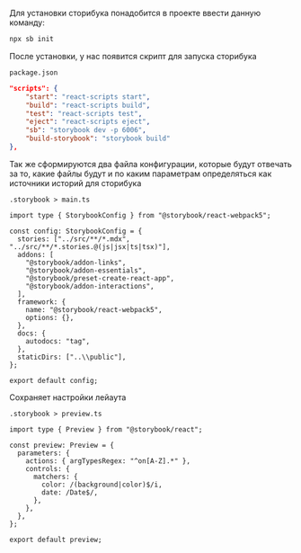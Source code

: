 
Для установки сторибука понадобится в проекте ввести данную команду:

```bash
npx sb init
```

После установки, у нас появится скрипт для запуска сторибука

`package.json`
```JSON
"scripts": {
	"start": "react-scripts start",
	"build": "react-scripts build",
	"test": "react-scripts test",
	"eject": "react-scripts eject",
	"sb": "storybook dev -p 6006",
	"build-storybook": "storybook build"
},
```

Так же сформируются два файла конфигурации, которые будут отвечать за то, какие файлы будут и по каким параметрам определяться как источники историй для сторибука

`.storybook > main.ts`
```TS
import type { StorybookConfig } from "@storybook/react-webpack5";

const config: StorybookConfig = {
  stories: ["../src/**/*.mdx", "../src/**/*.stories.@(js|jsx|ts|tsx)"],
  addons: [
    "@storybook/addon-links",
    "@storybook/addon-essentials",
    "@storybook/preset-create-react-app",
    "@storybook/addon-interactions",
  ],
  framework: {
    name: "@storybook/react-webpack5",
    options: {},
  },
  docs: {
    autodocs: "tag",
  },
  staticDirs: ["..\\public"],
};

export default config;
```

Сохраняет настройки лейаута

`.storybook > preview.ts`
```TS
import type { Preview } from "@storybook/react";

const preview: Preview = {
  parameters: {
    actions: { argTypesRegex: "^on[A-Z].*" },
    controls: {
      matchers: {
        color: /(background|color)$/i,
        date: /Date$/,
      },
    },
  },
};

export default preview;
```









